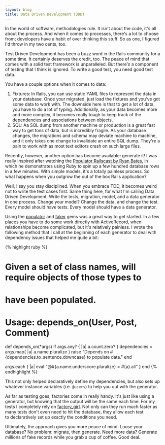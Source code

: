 ```yaml
---
layout: blog
title: Data Driven Development (DDD)
---
```


In the world of software, methodologies rule. It isn't about the code, it's all about the process. And when it comes to processes, there's a lot to choose from; developers have a habit of over thinking this stuff. So as one, I figured I'd throw in my two cents, too.

Test Driven Development has been a buzz word in the Rails community for a some time. It certainly deserves the credit, too. The peace of mind that comes with a solid test framework is unparalleled. But there's a component of testing that I think is ignored. To write a good test, you need good test data.

You have a couple options when it comes to data:

1. Fixtures: In Rails, you can use static YAML files to represent the data in your database. Once your migrated, just load the fixtures and you've got some data to work with. The downside here is that to get a lot of data, you have to do a lot of typing. Additionally, as your data becomes more and more complex, it becomes really tough to keep track of the dependencies and associations between objects.
2. SQL: Aa SQL dump from another machine or production is a great fast way to get tons of data, but is incredibly fragile. As your database changes, the migrations and schema may deviate machine to machine, and it only takes one change to invalidate an entire SQL dump. They're a pain to work with as most text editors crash on such large files.

Recently, however, another option has become available: generate it! I was really inspired after watching the [Populator Railscast by Ryan Bates][1], in which he demonstrates using Ruby to spin up a few hundred database rows in a few minutes. With simple models, it's a totally painless process. So what happens when you outgrow the out of the box Rails application?

Well, I say you stay disciplined. When you embrace TDD, it becomes weird not to write the test cases first. Same thing here, for what I'm calling Data Driven Development. Write the tests, migration, model, and a data generator in one process. Change your model? Change the data, and change the test. Every model should have tests. Every model should have a data generator.

Using the [populator][2] and [faker][3] gems was a great way to get started. In a few places you have to do some work directly with ActiveRecord, when relationships become complicated, but it's relatively painless. I wrote the following method that I call at the beginning of each generator to deal with dependency issues that helped me quite a bit:

{% highlight ruby %}
# Given a set of class names, will require objects of those types to
# have been populated.
# Usage: depends_on(User, Post, Comment)
def depends_on(*args)
  if args.any? { |a| a.count.zero? }
    dependencies = args.map{ |a| a.name.pluralize }
    raise "Depends on #{dependencies.to_sentence.downcase} to populate data." 
  end

  args.each { |a| eval "@#{a.name.underscore.pluralize} = #{a}.all" }
end
{% endhighlight %}

This not only helped declaratively define my dependencies, but also sets up whatever instance variables (i.e. `@users`) to help you out with the generator.

As far as testing goes, factories come in really handy. It's just like using a generator, but knowing that the output will be the same each time. For my tests I completely rely on [factory_girl][4]. Not only can they run much faster as many tests don't even need to hit the database, they allow each test to declaratively set up exactly the conditions you need.

Ultimately, the approach gives you more peace of mind. Loose your database? No problem: migrate, then generate. Need more data? Generate millions of fake records while you grab a cup of coffee. Good deal.

[1]: http://railscasts.com/episodes/126-populating-a-database
[2]: http://populator.rubyforge.org
[3]: http://faker.rubyforge.org
[4]: http://github.com/thoughtbot/factory_girl/tree/master
